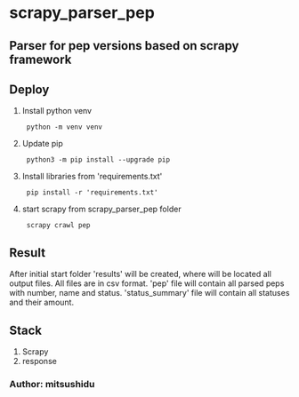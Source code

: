 # scrapy_parser_pep
## Parser for pep versions based on scrapy framework

## Deploy
1. Install python venv
   ```
    python -m venv venv
   ```
2. Update pip
   ```
    python3 -m pip install --upgrade pip
   ```
3. Install libraries from 'requirements.txt'
   ```
    pip install -r 'requirements.txt'
   ```  
4. start scrapy from scrapy_parser_pep folder
   ```
    scrapy crawl pep
   ```

## Result
After initial start folder 'results' will be created, where will be located all output files.
All files are in csv format. 'pep' file will contain all parsed peps with number, name and status.
'status_summary' file will contain all statuses and their amount.

## Stack
1. Scrapy
2. response

### Author: mitsushidu
    
